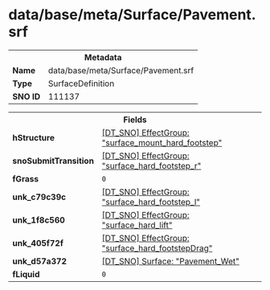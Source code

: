 <h1>data/base/meta/Surface/Pavement.srf</h1><table><tr><th colspan="100%">Metadata</th></tr><tr><td><b>Name</b></td><td>data/base/meta/Surface/Pavement.srf</td></tr><tr><td><b>Type</b></td><td>SurfaceDefinition</td></tr><tr><td><b>SNO ID</b></td><td>111137</td></tr></table>

<table><tr><th colspan="100%">Fields</th></tr><tr><td><b>hStructure</b></td><td><a href="..\EffectGroup\surface_mount_hard_footstep.efg">[DT_SNO] EffectGroup: "surface_mount_hard_footstep"</a></td></tr><tr><td><b>snoSubmitTransition</b></td><td><a href="..\EffectGroup\surface_hard_footstep_r.efg">[DT_SNO] EffectGroup: "surface_hard_footstep_r"</a></td></tr><tr><td><b>fGrass</b></td><td><code>0</code></td></tr><tr><td><b>unk_c79c39c</b></td><td><a href="..\EffectGroup\surface_hard_footstep_l.efg">[DT_SNO] EffectGroup: "surface_hard_footstep_l"</a></td></tr><tr><td><b>unk_1f8c560</b></td><td><a href="..\EffectGroup\surface_hard_lift.efg">[DT_SNO] EffectGroup: "surface_hard_lift"</a></td></tr><tr><td><b>unk_405f72f</b></td><td><a href="..\EffectGroup\surface_hard_footstepDrag.efg">[DT_SNO] EffectGroup: "surface_hard_footstepDrag"</a></td></tr><tr><td><b>unk_d57a372</b></td><td><a href="Pavement_Wet.srf">[DT_SNO] Surface: "Pavement_Wet"</a></td></tr><tr><td><b>fLiquid</b></td><td><code>0</code></td></tr></table>

